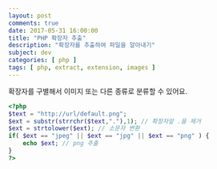 ```yaml
---
layout: post
comments: true
date: 2017-05-31 16:00:00
title: "PHP 확장자 추출"
description: "확장자를 추출하여 파일을 알아내기"
subject: dev
categories: [ php ]
tags: [ php, extract, extension, images ]
---
```


확장자를 구별해서 이미지 또는 다른 종류로 분류할 수 있어요.

```php
<?php
$text = "http://url/default.png";
$ext = substr(strrchr($text,"."),1); // 확장자앞 .을 제거
$ext = strtolower($ext); // 소문자 변환
if( $ext == "jpeg" || $ext == "jpg" || $ext == "png" ) {
    echo $ext; // png 추출
}
?>
```
